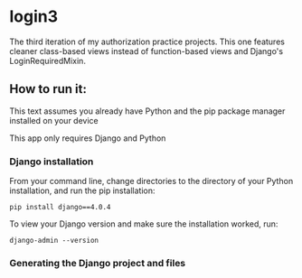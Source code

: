 # login3
The third iteration of my authorization practice projects. This one features cleaner class-based views instead of function-based views and Django's LoginRequiredMixin.

## How to run it:

This text assumes you already have Python and the pip package manager installed on your device

This app only requires Django and Python

### Django installation

From your command line, change directories to the directory of your Python installation, and run the pip installation:

`pip install django==4.0.4`

To view your Django version and make sure the installation worked, run:

`django-admin --version`

### Generating the Django project and files

